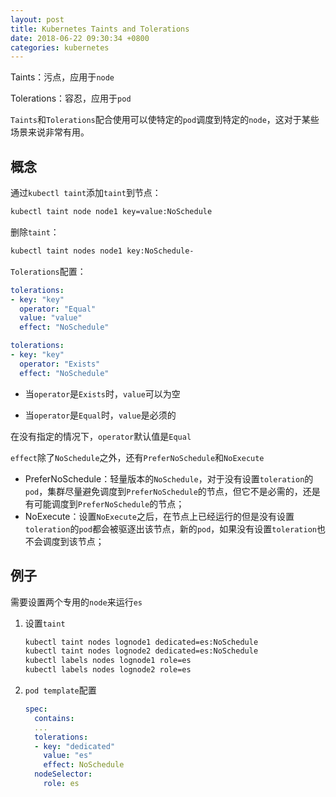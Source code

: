 ```yaml
---
layout: post
title: Kubernetes Taints and Tolerations 
date: 2018-06-22 09:30:34 +0800
categories: kubernetes
---
```


Taints：污点，应用于`node`

Tolerations：容忍，应用于`pod`

`Taints`和`Tolerations`配合使用可以使特定的`pod`调度到特定的`node`，这对于某些场景来说非常有用。



## 概念

通过`kubectl taint`添加`taint`到节点：

```bash
kubectl taint node node1 key=value:NoSchedule
```

删除`taint`：

```bash
kubectl taint nodes node1 key:NoSchedule-
```

`Tolerations`配置：

```yaml
tolerations:
- key: "key"
  operator: "Equal"
  value: "value"
  effect: "NoSchedule"
```

```yaml
tolerations:
- key: "key"
  operator: "Exists"
  effect: "NoSchedule"
```

- 当`operator`是`Exists`时，`value`可以为空

- 当`operator`是`Equal`时，`value`是必须的

在没有指定的情况下，`operator`默认值是`Equal`

`effect`除了`NoSchedule`之外，还有`PreferNoSchedule`和`NoExecute`

- PreferNoSchedule：轻量版本的`NoSchedule`，对于没有设置`toleration`的`pod`，集群尽量避免调度到`PreferNoSchedule`的节点，但它不是必需的，还是有可能调度到`PreferNoSchedule`的节点；
- NoExecute：设置`NoExecute`之后，在节点上已经运行的但是没有设置`toleration`的`pod`都会被驱逐出该节点，新的`pod`，如果没有设置`toleration`也不会调度到该节点；

## 例子

需要设置两个专用的`node`来运行`es`

1. 设置`taint`

   ```bash
   kubectl taint nodes lognode1 dedicated=es:NoSchedule
   kubectl taint nodes lognode2 dedicated=es:NoSchedule
   kubectl labels nodes lognode1 role=es
   kubectl labels nodes lognode2 role=es
   ```

2. `pod template`配置

   ```yaml
   spec:
     contains:
     ...
     tolerations:
     - key: "dedicated"
       value: "es"
       effect: NoSchedule
     nodeSelector:
       role: es
   ```

   
